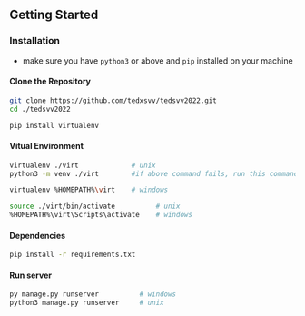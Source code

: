 ## Getting Started

### Installation

- make sure you have `python3` or above and `pip` installed on your machine

#### Clone the Repository
```bash
git clone https://github.com/tedxsvv/tedsvv2022.git
cd ./tedsvv2022

pip install virtualenv
```

#### Vitual Environment

```bash
virtualenv ./virt             # unix
python3 -m venv ./virt        #if above command fails, run this command

virtualenv %HOMEPATH%\virt    # windows

source ./virt/bin/activate          # unix
%HOMEPATH%\virt\Scripts\activate    # windows
```

#### Dependencies

```bash
pip install -r requirements.txt
```
#### Run server
```bash
py manage.py runserver          # windows
python3 manage.py runserver     # unix
```
